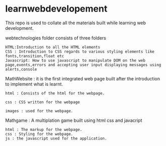 # learnwebdevelopement
This repo is used to collate all the materials built while learning web development.

webtechnologies folder consists of three folders 

    HTML:Introduction to all the HTML elements 
    CSS : Introduction to CSS regards to various styling elements like fonts,transition,float etc
    Javascript: How to use javascript to manipulate DOM on the web page,events,errors and accepting user input displaying messages using alerts,console 

MathWebsite : it is the first integrated web page built after the introduction to implement what is learnt.
    
    html : Consists of the html for the webpage.
    
    css : CSS written for the webpage
    
    images : used for the webpage.
Mathgame : A multiplation game built using html css and javacript 
    
    html : The markup for the webpage.
    css : Styling for the webpage.
    js : the javascript used for the application.